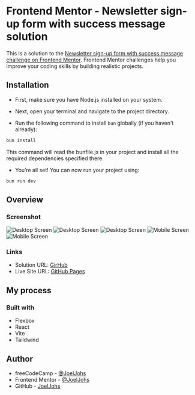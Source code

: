 # Frontend Mentor - Newsletter sign-up form with success message solution

This is a solution to the [Newsletter sign-up form with success message challenge on Frontend Mentor](https://www.frontendmentor.io/challenges/newsletter-signup-form-with-success-message-3FC1AZbNrv). Frontend Mentor challenges help you improve your coding skills by building realistic projects.

## Installation

- First, make sure you have Node.js installed on your system.

- Next, open your terminal and navigate to the project directory.

- Run the following command to install `bun` globally (if you haven't already):

```bash
bun install
```

This command will read the bunfile.js in your project and install all the required dependencies specified there.

- You’re all set! You can now run your project using:

```bash
bun run dev
```

## Overview

### Screenshot

![Desktop Screen](./img/desktop.jpeg)
![Desktop Screen](./img/desktop-success.jpeg)
![Desktop Screen](./img/error.jpeg)
![Mobile Screen](./img/mobile.jpeg)
![Mobile Screen](./img/mobile-success.jpeg)

### Links

- Solution URL: [GirHub](https://github.com/JoelJohs/frontend-mentor_newsletter-sign-up-with-success-message)
- Live Site URL: [GitHub Pages](/a)

## My process

### Built with

- Flexbox
- React
- Vite
- Taildwind

## Author

- freeCodeCamp - [@JoelJohs](https://www.freecodecamp.org/JoelJohs)
- Frontend Mentor - [@JoelJohs](https://www.frontendmentor.io/profile/JoelJohs)
- GitHub - [JoelJohs](https://github.com/JoelJohs)
